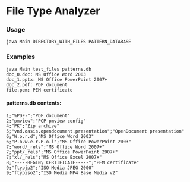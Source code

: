 # File Type Analyzer

### Usage
    java Main DIRECTORY_WITH_FILES PATTERN_DATABASE

### Examples
    java Main test_files patterns.db
    doc_0.doc: MS Office Word 2003
    doc_1.pptx: MS Office PowerPoint 2007+
    doc_2.pdf: PDF document
    file.pem: PEM certificate

#### patterns.db contents:
    1;"%PDF-";"PDF document"
    2;"pmview";"PCP pmview config"
    4;"PK";"Zip archive"
    5;"vnd.oasis.opendocument.presentation";"OpenDocument presentation"
    6;"W.o.r.d";"MS Office Word 2003"
    6;"P.o.w.e.r.P.o.i";"MS Office PowerPoint 2003"
    7;"word/_rels";"MS Office Word 2007+"
    7;"ppt/_rels";"MS Office PowerPoint 2007+"
    7;"xl/_rels";"MS Office Excel 2007+"
    8;"-----BEGIN\ CERTIFICATE-----";"PEM certificate"
    9;"ftypjp2";"ISO Media JPEG 2000"
    9;"ftypiso2";"ISO Media MP4 Base Media v2"
